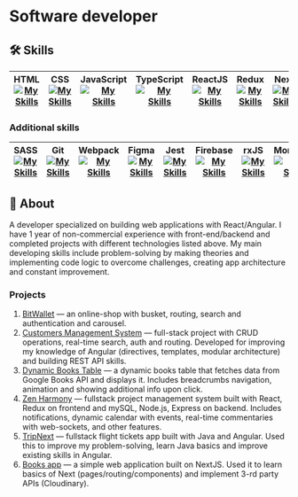 # Software developer

## 🛠️ Skills
| HTML [![My Skills](https://skillicons.dev/icons?i=html)](https://skillicons.dev)  | CSS [![My Skills](https://skillicons.dev/icons?i=css)](https://skillicons.dev) |  JavaScript   [![My Skills](https://skillicons.dev/icons?i=js)](https://skillicons.dev) | TypeScript   [![My Skills](https://skillicons.dev/icons?i=ts)](https://skillicons.dev)   |  ReactJS  [![My Skills](https://skillicons.dev/icons?i=react)](https://skillicons.dev)   | Redux  [![My Skills](https://skillicons.dev/icons?i=redux)](https://skillicons.dev) | Next [![My Skills](https://skillicons.dev/icons?i=nextjs)](https://skillicons.dev) | Angular [![My Skills](https://skillicons.dev/icons?i=angular)](https://skillicons.dev) | Java  [![My Skills](https://skillicons.dev/icons?i=java)](https://skillicons.dev) | Spring  [![My Skills](https://skillicons.dev/icons?i=spring)](https://skillicons.dev) | MUI [![My Skills](https://skillicons.dev/icons?i=mui)](https://skillicons.dev)  |
|---|---|---|---|---|---|---|---|---|---|---|


### Additional skills
| SASS [![My Skills](https://skillicons.dev/icons?i=sass)](https://skillicons.dev) | Git [![My Skills](https://skillicons.dev/icons?i=git)](https://skillicons.dev) | Webpack [![My Skills](https://skillicons.dev/icons?i=webpack)](https://skillicons.dev)   | Figma [![My Skills](https://skillicons.dev/icons?i=figma)](https://skillicons.dev)  | Jest [![My Skills](https://skillicons.dev/icons?i=jest)](https://skillicons.dev) |  Firebase [![My Skills](https://skillicons.dev/icons?i=firebase)](https://skillicons.dev) | rxJS [![My Skills](https://skillicons.dev/icons?i=rxjs)](https://skillicons.dev) | MongoDB [![My Skills](https://skillicons.dev/icons?i=mongodb)](https://skillicons.dev)| Node.js [![My Skills](https://skillicons.dev/icons?i=nodejs)](https://skillicons.dev) | MySQL [![My Skills](https://skillicons.dev/icons?i=mysql)](https://skillicons.dev) | PHP [![My Skills](https://skillicons.dev/icons?i=php)](https://skillicons.dev)
|---|---|---|---|---|---|---|---|---|---|---|


## 📃 About
A developer specialized on building web applications with React/Angular. I have 1 year of non-commercial experience with front-end/backend and completed projects with different technologies listed above. My main developing skills include problem-solving by making theories and implementing code logic to overcome challenges, creating app architecture and constant improvement.

### Projects
1. <a href="https://github.com/XeiTon8/BitWallet">BitWallet</a> — an online-shop with busket, routing, search and authentication and carousel. 
2. <a href="https://github.com/XeiTon8/Customers-management-system">Customers Management System</a> — full-stack project with CRUD operations, real-time search, auth and routing. Developed for improving my knowledge of Angular (directives, templates, modular architecture) and building REST API skills.
3. <a href="https://github.com/XeiTon8/Dynamic-Books-Table">Dynamic Books Table</a> — a dynamic books table that fetches data from Google Books API and displays it. Includes breadcrumbs navigation, animation and showing additional info upon click.
4. <a href="https://github.com/XeiTon8/Zen-Harmony">Zen Harmony</a> — fullstack project management system built with React, Redux on frontend and mySQL, Node.js, Express on backend. Includes notifications, dynamic calendar with events, real-time commentaries with web-sockets, and other features.
5. <a href="https://github.com/XeiTon8/TripNext">TripNext</a> — fullstack flight tickets app built with Java and Angular. Used this to improve my problem-solving, learn Java basics and improve existing skills in Angular.
6. <a href="https://github.com/XeiTon8/books-app"> Books app</a> — a simple web application built on NextJS. Used it to learn basics of Next (pages/routing/components) and implement 3-rd party APIs (Cloudinary).

